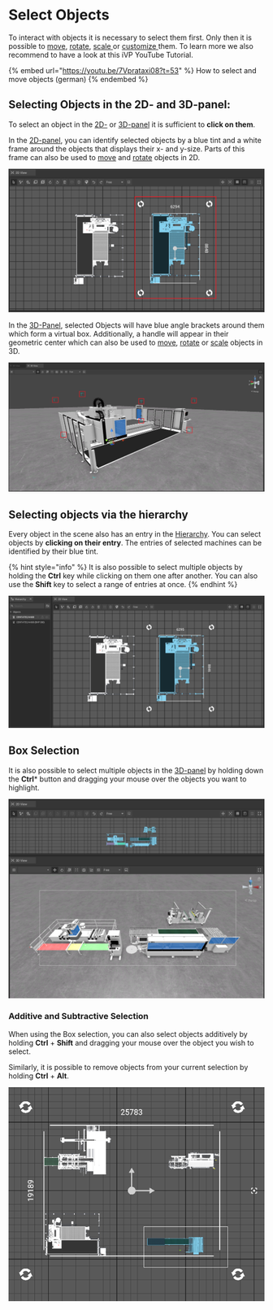 # Select Objects

To interact with objects it is necessary to select them first. Only then it is possible to [move](move-objects.md), [rotate](scale-and-rotate-objects.md), [scale ](scale-objects.md)or [customize ](customizable-machines.md)them. To learn more we also recommend to have a look at this iVP YouTube Tutorial.

{% embed url="https://youtu.be/7Vprataxi08?t=53" %}
How to select and move objects (german)
{% endembed %}

## Selecting Objects in the 2D- and 3D-panel:

To select an object in the [2D-](../user-interface/the-2d-panel.md) or [3D-panel](../user-interface/the-3d-panel.md) it is sufficient to **click on them**.  


In the [2D-panel](../user-interface/the-2d-panel.md), you can identify selected objects by a blue tint and a white frame around the objects that displays their x- and y-size. Parts of this frame can also be used to [move](move-objects.md#moving-objects-in-the-2d-panel) and [rotate](scale-and-rotate-objects.md#rotating-objects-in-the-2d-panel) objects in 2D.


![](../../../.gitbook/assets/2d-select-highlighted.png)

In the [3D-Panel](../user-interface/the-3d-panel.md), selected Objects will have blue angle brackets around them which form a virtual box. Additionally, a handle will appear in their geometric center which can also be used to [move](move-objects.md#moving-objects-in-the-3d-panel), [rotate](scale-and-rotate-objects.md#rotating-objects-in-the-3d-panel) or [scale](scale-objects.md#scaling-objects-in-the-3d-panel) objects in 3D.


![](../../../.gitbook/assets/3d-select-brackets.png)

## Selecting objects via the hierarchy

Every object in the scene also has an entry in the [Hierarchy](../user-interface/the-machine-list.md). You can select objects by **clicking on their entry**. The entries of selected machines can be identified by their blue tint.

{% hint style="info" %}
It is also possible to select multiple objects by holding the **Ctrl** key while clicking on them one after another. You can also use the **Shift** key to select a range of entries at once.
{% endhint %}

![](../../../.gitbook/assets/2d-select-hierarchy.png)  

## Box Selection

It is also possible to select multiple objects in the [3D-panel](../user-interface/the-3d-panel.md) by holding down the **Ctrl*** button and dragging your mouse over the objects you want to highlight.  
    
![](../../../.gitbook/assets/3d-box-selection.png)  

### Additive and Subtractive Selection
  
 When using the Box selection, you can also select objects additively by holding **Ctrl** + **Shift** and dragging your mouse over the object you wish to select.


 Similarly, it is possible to remove objects from your current selection by holding **Ctrl** + **Alt**.

![](../../../.gitbook/assets/select-additive.png)